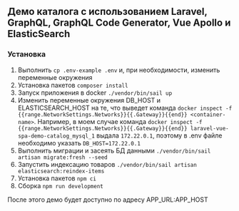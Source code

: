 ## Демо каталога c использованием Laravel, GraphQL, GraphQL Code Generator, Vue Apollo и ElasticSearch

### Установка
1. Выполнить `cp .env-example .env` и, при необходимости, изменить переменные окружения  
2. Установка пакетов `composer install`
3. Запуск приложения в docker `./vendor/bin/sail up`
4. Изменить переменные окружения DB_HOST и ELASTICSEARCH_HOST на те, что выведет команда `docker inspect -f {{range.NetworkSettings.Networks}}{{.Gateway}}{{end}} <container-name>`. Например, в моем случае команда `docker inspect -f {{range.NetworkSettings.Networks}}{{.Gateway}}{{end}} laravel-vue-spa-demo-catalog_mysql_1` выдала `172.22.0.1`, поэтому в .env файле необходимо указать `DB_HOST=172.22.0.1`
5. Выполнить миграции и засеять БД данными `./vendor/bin/sail artisan migrate:fresh --seed`
6. Запустить индексацию товаров `./vendor/bin/sail artisan elasticsearch:reindex-items`
7. Установка пакетов `npm ci`
8. Сборка `npm run development`

После этого демо будет доступно по адресу APP_URL:APP_HOST

